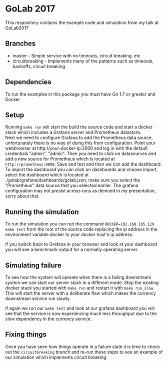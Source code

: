 # GoLab 2017
This respository contains the example code and simulation from my talk at GoLab2017

## Branches
* master - Simple service with no timeouts, circuit breaking, etc
* circuitbreaking - Implements many of the patterns such as timeouts, backoffs, circuit breaking

## Dependencies
To run the examples in this package you must have Go 1.7 or greater and Docker

## Setup
Running `make run` will start the build the source code and start a docker stack which includes a Grafana server and Prometheus datastore.  
Next we need to configure Grafana to add the Prometheus data source, unfortunately there is no way of doing this from configuration.  Point your webbrowser at http://your-docker-ip:3000 and log in with the default credentials "admin", "admin".  Then you need to click on datasources and add a new source for Prometheus which is located at `http://prometheus:9090`.  Save and test and then we can add the dashboard.
To import the dashboard you can click on dashboards and choose import, select the dashboard which is located at ./golab/grafana/dashboards/golab.json, make sure you select the "Prometheus" data source that you selected earlier.
The grafana configuration may not presist across runs as demoed in my presentation, sorry about that.

## Running the simulation
To run the simulation you can run the command `DOCKER=192.168.165.129 make test` from the root of the source code replacing the ip address in the environment variable docker to your docker host's ip address.

If you switch back to Grafana in your browser and look at your dashboard you will see a benchmark output for a normally operating server.

## Simulating failure
To see how the system will operate when there is a failing downstream system we can start our server stack in a different mode.  Stop the existing docker stack you started with `make run` and restart it with `make run_slow`.  This will start the server with a deliberate flaw which makes the currency downstream service run slowly.

If again we run our `make test` and look at our grafana dashboard you will see that the service is now experiencing much less throughput due to the slow dependency in the currency service.

## Fixing things
Once you have seen how things operate in a failure state it is time to check out the `circuitbreaking` branch and re-run these steps to see an example of our simulation which implements circuit breaking.
